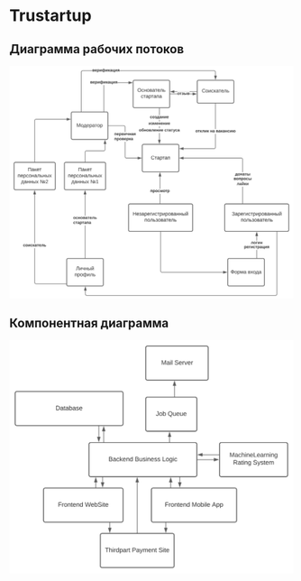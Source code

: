 # Trustartup

## Диаграмма рабочих потоков

![Workflow diagram](img/workflow-diagram.svg)

## Компонентная диаграмма

![Component diagram](img/component-diagram.svg)
